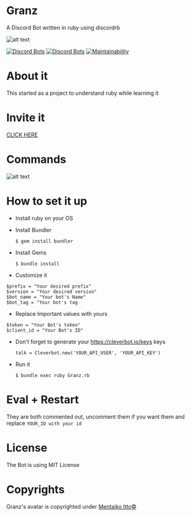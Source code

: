 # Granz
A Discord Bot written in ruby using discordrb

![alt text](https://i.imgur.com/cSz9Ckv.jpg)

[![Discord Bots](https://discordbots.org/api/widget/status/443053627419000833.svg)](https://discordbots.org/bot/443053627419000833)
[![Discord Bots](https://discordbots.org/api/widget/lib/443053627419000833.svg)](https://discordbots.org/bot/443053627419000833)
[![Maintainability](https://api.codeclimate.com/v1/badges/383cd0cd0c9fdc26c487/maintainability)](https://codeclimate.com/github/GeopJr/Granz_bot/maintainability)
# About it
This started as a project to understand ruby while learning it
# Invite it
[CLICK HERE](https://discordapp.com/oauth2/authorize?client_id=443053627419000833&scope=bot&permissions=103894080&redirect_uri=https://granz.geopjr.de/thanks.html&response_type=code)
# Commands
![alt text](https://raw.githubusercontent.com/GeopJr/Granz_website/master/granz_cmd.png)
# How to set it up
- Install ruby on your OS
- Install Bundler

	`$ gem install bundler`
- Install Gems

	`$ bundle install`
- Customize it

```
$prefix = "Your desired prefix"
$version = "Your desired version"
$bot_name = "Your bot's Name"
$bot_tag = "Your bot's tag
```
- Replace Important values with yours
```
$token = "Your Bot's token"
$client_id = "Your Bot's ID"
```
- Don't forget to generate your https://cleverbot.io/keys keys
	
    `talk = Cleverbot.new('YOUR_API_USER', 'YOUR_API_KEY')`
- Run it

	`$ bundle exec ruby Granz.rb`
# Eval + Restart
They are both commented out, uncomment them if you want them and replace
`YOUR_ID with your id`
# License
 The Bot is using MIT License
# Copyrights
Granz's avatar is copyrighted under [Mentaiko Itto©](https://twitter.com/ittorasii)
